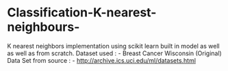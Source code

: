 # Classification-K-nearest-neighbours-
K nearest neighbors implementation using scikit learn built in model as well as well as from scratch.
Dataset used : - Breast Cancer Wisconsin (Original) Data Set 
from source : - http://archive.ics.uci.edu/ml/datasets.html
